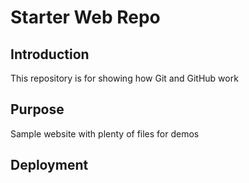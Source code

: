 # Starter Web Repo

## Introduction
This repository is for showing how Git and GitHub work

## Purpose
Sample website with plenty of files for demos

## Deployment